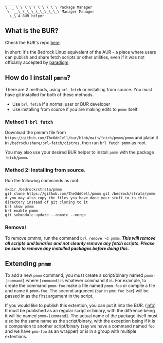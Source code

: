 ```
_______________________
\  _ \ \ \ \ \ \ \ \ \ \ Package Manager
 \  __\_\_\_\_\_\_\_\_\_\ Manager Manager
  \_\ A BUR helper
  ```

## What is the BUR?
Check the BUR's repo [here](https://github.com/TheOddCell/bur).

In short: it's the Bedrock Linux equivalent of the AUR - a place where users can publish and share fetch scripts or other utilities, even if it was not officially accepted by [paradigm](https://github.com/paradigm).
## How do I install `pmmm`?
There are 2 methods, using `brl fetch` or installing from source.
You must have git installed for both of these methods.
* Use `brl fetch` if a normal user or BUR developer
* Use installing from source if you are making edits to `pmmm` itself
### Method 1: `brl fetch`
Download the pmmm file from `https://github.com/TheOddCell/bur/blob/main/fetch/pmmm/pmmm` and place it in `/bedrock/share/brl-fetch/distros`, then run `brl fetch pmmm` as root.

You may also use your desired BUR helper to install `pmmm` with the package `fetch/pmmm`.
### Method 2: Installing from source.
Run the following commands as root:
```
mkdir /bedrock/strata/pmmm
git clone https://github.com/TheOddCell/pmmm.git /bedrock/strata/pmmm
# you may also copy the files you have done your stuff to to this directory instead of git cloning to it
brl show pmmm
brl enable pmmm
git submodule update --remote --merge
```
### Removal
To remove pmmm, run the command `brl remove -d pmmm`. ***This will remove all scripts and binaries and not cleanly remove any fetch scripts. Please be sure to remove any installed packages before doing this.***
## Extending `pmmm`
To add a new `pmmm` command, you must create a script/binary named `pmmm-[command]` where `[command]` is whatever command it is. For example, to create the command `pmmm foo` make a file named `pmmm-foo` or compile a file and name it `pmmm-foo`. The second argument (`bar` in `pmm foo bar`) will be passed in as the first argument in the script.

If you would like to publish this extention, you can put it into the BUR. ([info](https://github.com/TheOddCell/bur/blob/main/CONTRIBUTING.md)) It must be published as an regular script or binary, with the diffrence being it will be named `pmmm-[command]`. The actual name of the package itself must also be the same name as the script/binary, with the exception being if it is a companion to another script/binary (say we have a command named `foo` and we have `pmm-foo` as an wrapper) or is in a group with multiple extentions.
